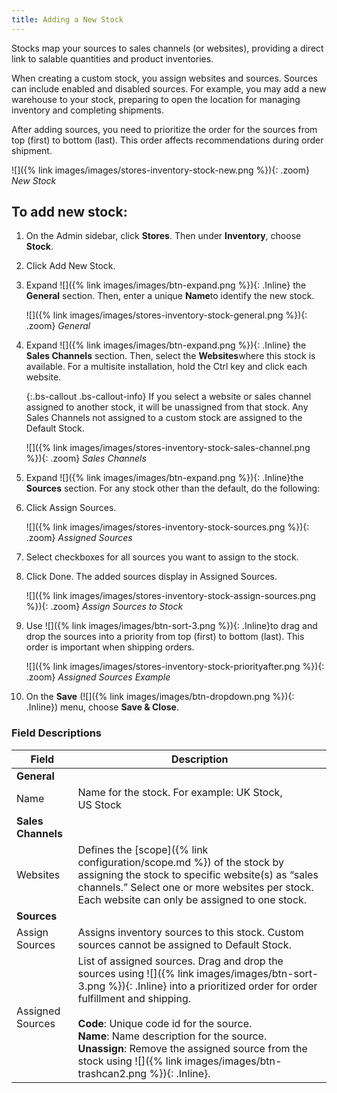 ```yaml
---
title: Adding a New Stock
---
```



Stocks map your sources to sales channels (or websites), providing a direct link to salable quantities and product inventories.

When creating a custom stock, you assign websites and sources. Sources can include enabled and disabled sources. For example, you may add a new warehouse to your stock, preparing to open the location for managing inventory and completing shipments.

After adding sources, you need to prioritize the order for the sources from top (first) to bottom (last). This order affects recommendations during order shipment.

![]({% link images/images/stores-inventory-stock-new.png %}){: .zoom}
*New Stock*

## To add new stock:

1. On the Admin sidebar, click **Stores**. Then under **Inventory**, choose **Stock**.

1. Click <span class="btn">Add New Stock</span>.

1. Expand ![]({% link images/images/btn-expand.png %}){: .Inline} the **General** section. Then, enter a unique **Name**to identify the new stock.

   ![]({% link images/images/stores-inventory-stock-general.png %}){: .zoom}
   *General*

1. Expand ![]({% link images/images/btn-expand.png %}){: .Inline} the **Sales Channels** section. Then, select the **Websites**where this stock is available. For a multisite installation, hold the Ctrl key and click each website.

   {:.bs-callout .bs-callout-info}
   If you select a website or sales channel assigned to another stock, it will be unassigned from that stock. Any Sales Channels not assigned to a custom stock are assigned to the Default Stock.

   ![]({% link images/images/stores-inventory-stock-sales-channel.png %}){: .zoom}
   *Sales Channels*

1. Expand ![]({% link images/images/btn-expand.png %}){: .Inline}the **Sources** section. For any stock other than the default, do the following:

1. Click <span class="btn">Assign Sources</span>.

   ![]({% link images/images/stores-inventory-stock-sources.png %}){: .zoom}
   *Assigned Sources*

1. Select checkboxes for all sources you want to assign to the stock.

1. Click <span class="btn">Done</span>. The added sources display in Assigned Sources.

   ![]({% link images/images/stores-inventory-stock-assign-sources.png %}){: .zoom}
   *Assign Sources to Stock*

1. Use ![]({% link images/images/btn-sort-3.png %}){: .Inline}to drag and drop the sources into a priority from top (first) to bottom (last). This order is important when shipping orders.

   ![]({% link images/images/stores-inventory-stock-priorityafter.png %}){: .zoom}
   *Assigned Sources Example*

1. On the **Save** (![]({% link images/images/btn-dropdown.png %}){: .Inline}) menu, choose **Save &amp; Close**.

### Field Descriptions

|Field|Description|
|--|--|
|**General**| |
|Name|Name for the stock. For example: UK Stock, US Stock|
|**Sales Channels**| |
|Websites|Defines the [scope]({% link configuration/scope.md %}) of the stock by assigning the stock to specific website(s) as “sales channels.” Select one or more websites per stock. Each website can only be assigned to one stock.|
|**Sources**| |
|Assign Sources|Assigns inventory sources to this stock. Custom sources cannot be assigned to Default Stock.|
|Assigned Sources|List of assigned sources. Drag and drop the sources using ![]({% link images/images/btn-sort-3.png %}){: .Inline} into a prioritized order for order fulfillment and shipping.<br/><br/>**Code**: Unique code id for the source.<br/>**Name**: Name description for the source.<br/>**Unassign**: Remove the assigned source from the stock using ![]({% link images/images/btn-trashcan2.png %}){: .Inline}.|
